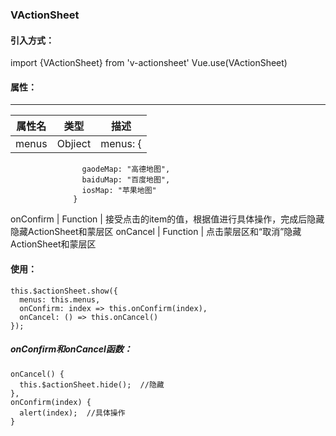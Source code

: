 ### VActionSheet
#### 引入方式：
  import {VActionSheet} from 'v-actionsheet'
  Vue.use(VActionSheet) 

#### 属性：
---------------------------
属性名    | 类型     | 描述
-------- | ------- | ------
menus | Objiect | menus: {
                    gaodeMap: "高德地图",
                    baiduMap: "百度地图",
                    iosMap: "苹果地图"
                  }
onConfirm  | Function | 接受点击的item的值，根据值进行具体操作，完成后隐藏隐藏ActionSheet和蒙层区
onCancel  | Function | 点击蒙层区和“取消”隐藏ActionSheet和蒙层区

#### 使用：
    this.$actionSheet.show({
      menus: this.menus,
      onConfirm: index => this.onConfirm(index),
      onCancel: () => this.onCancel()
    });

##### onConfirm和onCancel函数：
    onCancel() {
      this.$actionSheet.hide();  //隐藏
    },
    onConfirm(index) {
      alert(index);  //具体操作
    }